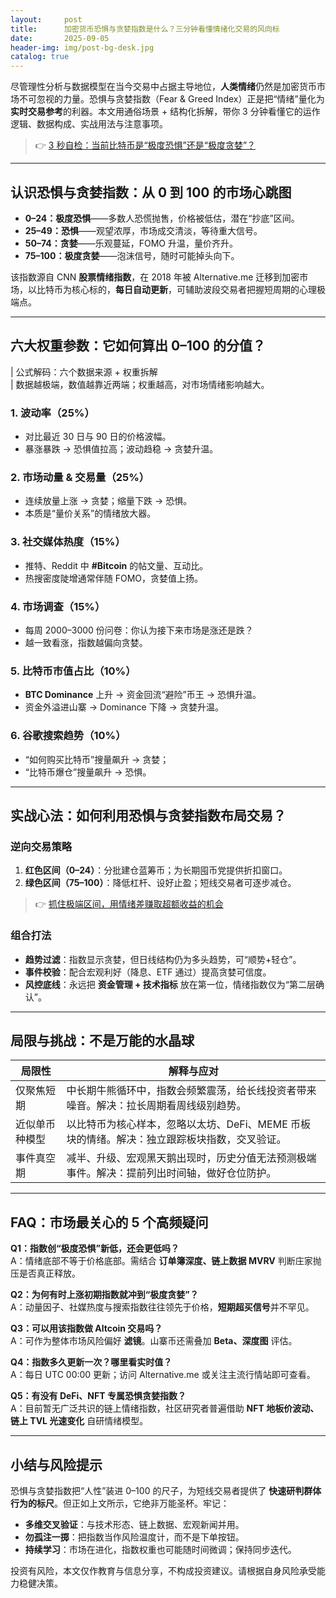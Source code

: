 ```yaml
---
layout:     post
title:      加密货币恐惧与贪婪指数是什么？三分钟看懂情绪化交易的风向标
date:       2025-09-05
header-img: img/post-bg-desk.jpg
catalog: true
---
```


尽管理性分析与数据模型在当今交易中占据主导地位，**人类情绪**仍然是加密货币市场不可忽视的力量。恐惧与贪婪指数（Fear & Greed Index）正是把“情绪”量化为**实时交易参考**的利器。本文用通俗场景 + 结构化拆解，带你 3 分钟看懂它的运作逻辑、数据构成、实战用法与注意事项。

> 👉 [3 秒自检：当前比特币是“极度恐惧”还是“极度贪婪”？](https://okxdog.com/)

---

## 认识恐惧与贪婪指数：从 0 到 100 的市场心跳图

- **0–24：极度恐惧**——多数人恐慌抛售，价格被低估，潜在“抄底”区间。  
- **25–49：恐惧**——观望浓厚，市场成交清淡，等待重大信号。  
- **50–74：贪婪**——乐观蔓延，FOMO 升温，量价齐升。  
- **75–100：极度贪婪**——泡沫信号，随时可能掉头向下。  

该指数源自 CNN **股票情绪指数**，在 2018 年被 Alternative.me 迁移到加密市场，以比特币为核心标的，**每日自动更新**，可辅助波段交易者把握短周期的心理极端点。

---

## 六大权重参数：它如何算出 0–100 的分值？

| 公式解码：六个数据来源 + 权重拆解  
| 数据越极端，数值越靠近两端；权重越高，对市场情绪影响越大。  

### 1. 波动率（25%）
- 对比最近 30 日与 90 日的价格波幅。  
- 暴涨暴跌 → 恐惧值拉高；波动趋稳 → 贪婪升温。

### 2. 市场动量 & 交易量（25%）
- 连续放量上涨 → 贪婪；缩量下跌 → 恐惧。  
- 本质是“量价关系”的情绪放大器。

### 3. 社交媒体热度（15%）
- 推特、Reddit 中 **#Bitcoin** 的帖文量、互动比。  
- 热搜密度陡增通常伴随 FOMO，贪婪值上扬。

### 4. 市场调查（15%）
- 每周 2000–3000 份问卷：你认为接下来市场是涨还是跌？  
- 越一致看涨，指数越偏向贪婪。

### 5. 比特币市值占比（10%）
- **BTC Dominance** 上升 → 资金回流“避险”币王 → 恐惧升温。  
- 资金外溢进山寨 → Dominance 下降 → 贪婪升温。

### 6. 谷歌搜索趋势（10%）
- “如何购买比特币”搜量飙升 → 贪婪；  
- “比特币爆仓”搜量飙升 → 恐惧。

---

## 实战心法：如何利用恐惧与贪婪指数布局交易？

### 逆向交易策略
1. **红色区间（0–24）**：分批建仓蓝筹币；为长期囤币党提供折扣窗口。  
2. **绿色区间（75–100）**：降低杠杆、设好止盈；短线交易者可逐步减仓。

> 👉 [抓住极端区间，用情绪差赚取超额收益的机会](https://okxdog.com/)

### 组合打法
- **趋势过滤**：指数显示贪婪，但日线结构仍为多头趋势，可“顺势+轻仓”。  
- **事件校验**：配合宏观利好（降息、ETF 通过）提高贪婪可信度。  
- **风控底线**：永远把 **资金管理 + 技术指标** 放在第一位，情绪指数仅为“第二层确认”。

---

## 局限与挑战：不是万能的水晶球

| 局限性 | 解释与应对 |
|---|---|
| 仅聚焦短期 | 中长期牛熊循环中，指数会频繁震荡，给长线投资者带来噪音。解决：拉长周期看周线级别趋势。 |
| 近似单币种模型 | 以比特币为核心样本，忽略以太坊、DeFi、MEME 币板块的情绪。解决：独立跟踪板块指数，交叉验证。 |
| 事件真空期 | 减半、升级、宏观黑天鹅出现时，历史分值无法预测极端事件。解决：提前列出时间轴，做好仓位防护。 |

---

## FAQ：市场最关心的 5 个高频疑问

**Q1：指数创“极度恐惧”新低，还会更低吗？**  
A：情绪底部不等于价格底部。需结合 **订单簿深度、链上数据 MVRV** 判断庄家抛压是否真正释放。

**Q2：为何有时上涨初期指数就冲到“极度贪婪”？**  
A：动量因子、社媒热度与搜索指数往往领先于价格，**短期超买信号**并不罕见。

**Q3：可以用该指数做 Altcoin 交易吗？**  
A：可作为整体市场风险偏好 **滤镜**。山寨币还需叠加 **Beta、深度图** 评估。

**Q4：指数多久更新一次？哪里看实时值？**  
A：每日 UTC 00:00 更新；访问 Alternative.me 或关注主流行情站即可查看。

**Q5：有没有 DeFi、NFT 专属恐惧贪婪指数？**  
A：目前暂无广泛共识的链上情绪指数，社区研究者普遍借助 **NFT 地板价波动、链上 TVL 光速变化** 自研情绪模型。

---

## 小结与风险提示

恐惧与贪婪指数把“人性”装进 0–100 的尺子，为短线交易者提供了 **快速研判群体行为的标尺**。但正如上文所示，它绝非万能圣杯。牢记：

- **多维交叉验证**：与技术形态、链上数据、宏观新闻并用。  
- **勿孤注一掷**：把指数当作风险温度计，而不是下单按钮。  
- **持续学习**：市场在进化，指数权重也可能随时间微调；保持同步迭代。

投资有风险，本文仅作教育与信息分享，不构成投资建议。请根据自身风险承受能力稳健决策。